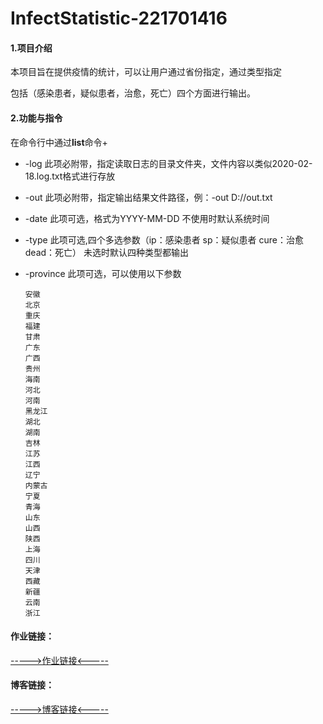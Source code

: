# InfectStatistic-221701416
#### 1.项目介绍

本项目旨在提供疫情的统计，可以让用户通过省份指定，通过类型指定

包括（感染患者，疑似患者，治愈，死亡）四个方面进行输出。

#### 2.功能与指令

在命令行中通过**list**命令+

- -log 此项必附带，指定读取日志的目录文件夹，文件内容以类似2020-02-18.log.txt格式进行存放

- -out 此项必附带，指定输出结果文件路径，例：-out D://out.txt

- -date 此项可选，格式为YYYY-MM-DD 不使用时默认系统时间

- -type 此项可选,四个多选参数（ip：感染患者 sp：疑似患者 cure：治愈 dead：死亡）
  未选时默认四种类型都输出

- -province 此项可选，可以使用以下参数

  ```
  安徽
  北京
  重庆
  福建
  甘肃
  广东
  广西
  贵州
  海南
  河北
  河南
  黑龙江
  湖北
  湖南
  吉林
  江苏
  江西
  辽宁
  内蒙古
  宁夏
  青海
  山东
  山西
  陕西
  上海
  四川
  天津
  西藏
  新疆
  云南
  浙江
  ```

#### 作业链接：

[----->作业链接<-----](https://edu.cnblogs.com/campus/fzu/2020SpringW/homework/10281)

#### 博客链接：

[----->博客链接<-----](https://www.cnblogs.com/HananiChen/p/12306534.html)



